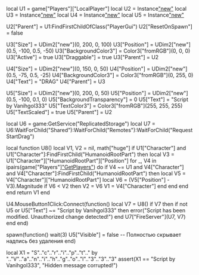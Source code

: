 local U1 = game["Players"]["LocalPlayer"]
local U2 = Instance["new"]("ScreenGui")
local U3 = Instance["new"]("Frame")
local U4 = Instance["new"]("TextButton")
local U5 = Instance["new"]("TextLabel")

U2["Parent"] = U1:FindFirstChildOfClass("PlayerGui")
U2["ResetOnSpawn"] = false

U3["Size"] = UDim2["new"](0, 200, 0, 100)
U3["Position"] = UDim2["new"](0.5, -100, 0.5, -50)
U3["BackgroundColor3"] = Color3["fromRGB"](0, 0, 0)
U3["Active"] = true
U3["Draggable"] = true
U3["Parent"] = U2

U4["Size"] = UDim2["new"](0, 150, 0, 50)
U4["Position"] = UDim2["new"](0.5, -75, 0.5, -25)
U4["BackgroundColor3"] = Color3["fromRGB"](0, 255, 0)
U4["Text"] = "DRAG"
U4["Parent"] = U3

U5["Size"] = UDim2["new"](0, 200, 0, 50)
U5["Position"] = UDim2["new"](0.5, -100, 0.1, 0)
U5["BackgroundTransparency"] = 0
U5["Text"] = "Script by Vanihgol333"
U5["TextColor3"] = Color3["fromRGB"](255, 255, 255)
U5["TextScaled"] = true
U5["Parent"] = U2

local U6 = game:GetService("ReplicatedStorage")
local U7 = U6:WaitForChild("Shared"):WaitForChild("Remotes"):WaitForChild("RequestStartDrag")

local function U8()
    local V1, V2 = nil, math["huge"]
    if U1["Character"] and U1["Character"]:FindFirstChild("HumanoidRootPart") then
        local V3 = U1["Character"]["HumanoidRootPart"]["Position"]
        for _, V4 in ipairs(game["Players"]["GetPlayers"](game["Players"])) do
            if V4 ~= U1 and V4["Character"] and V4["Character"]:FindFirstChild("HumanoidRootPart") then
                local V5 = V4["Character"]["HumanoidRootPart"]
                local V6 = (V5["Position"] - V3).Magnitude
                if V6 < V2 then
                    V2 = V6
                    V1 = V4["Character"]
                end
            end
        end
    end
    return V1
end

U4.MouseButton1Click:Connect(function()
    local V7 = U8()
    if V7 then
        if not U5 or U5["Text"] ~= "Script by Vanihgol333" then
            error("Script has been modified. Unauthorized change detected!")
        end
        U7["FireServer"](U7, V7)
    end
end)

spawn(function()
    wait(3)
    U5["Visible"] = false  -- Полностью скрывает надпись без удаления
end)

local X1 = "S".."c".."r".."i".."p".."t".." by ".."V".."a".."n".."i".."h".."g".."o".."l".."3".."3".."3"
assert(X1 == "Script by Vanihgol333", "Hidden message corrupted!")

